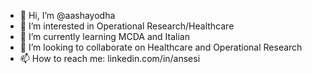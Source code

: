 - 👋 Hi, I’m @aashayodha
- 👀 I’m interested in Operational Research/Healthcare
- 🌱 I’m currently learning MCDA and Italian
- 💞️ I’m looking to collaborate on Healthcare and Operational Research
- 📫 How to reach me: linkedin.com/in/ansesi


<!---
aashayodha/aashayodha is a ✨ special ✨ repository because its `README.md` (this file) appears on your GitHub profile.
You can click the Preview link to take a look at your changes.
--->
